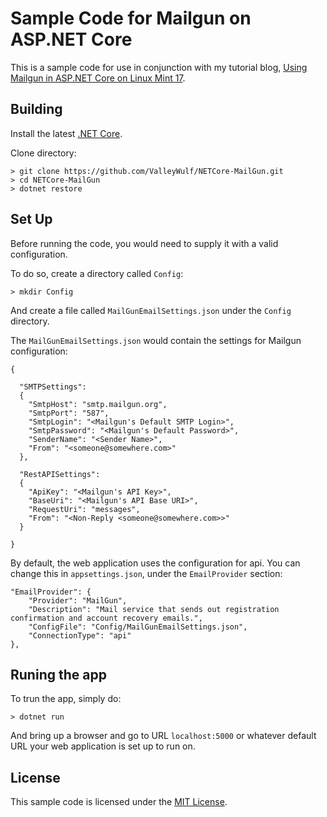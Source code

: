 # Sample Code for Mailgun on ASP.NET Core

This is a sample code for use in conjunction with my tutorial blog, [Using Mailgun in ASP.NET Core on Linux Mint 17](http://www.cat-in-the-box.com/MadHatterHouse/vale/2016/using-mailgun-in-asp-net-core-on-linux-mint-17/).

## Building
Install the latest [.NET Core](https://www.microsoft.com/net/core).

Clone directory:

	> git clone https://github.com/ValleyWulf/NETCore-MailGun.git
	> cd NETCore-MailGun
	> dotnet restore

## Set Up
Before running the code, you would need to supply it with a valid configuration.

To do so, create a directory called `Config`:

	> mkdir Config

And create a file called `MailGunEmailSettings.json` under the `Config` directory.

The `MailGunEmailSettings.json` would contain the settings for Mailgun configuration:

	{

 	  "SMTPSettings": 
 	  {
   	    "SmtpHost": "smtp.mailgun.org",
   	    "SmtpPort": "587",
   	    "SmtpLogin": "<Mailgun's Default SMTP Login>",
   	    "SmtpPassword": "<Mailgun's Default Password>",
   	    "SenderName": "<Sender Name>",
   	    "From": "<someone@somewhere.com>"
 	  },

 	  "RestAPISettings": 
 	  {
   	    "ApiKey": "<Mailgun's API Key>",
   	    "BaseUri": "<Mailgun's API Base URI>",
	    "RequestUri": "messages",
   	    "From": "<Non-Reply <someone@somewhere.com>>"
 	  }

	}
	
By default, the web application uses the configuration for api.  You can change this in `appsettings.json`, under the `EmailProvider` section:

	"EmailProvider": {
	    "Provider": "MailGun",
	    "Description": "Mail service that sends out registration confirmation and account recovery emails.",
	    "ConfigFile": "Config/MailGunEmailSettings.json",
	    "ConnectionType": "api"
	},


## Runing the app
To trun the app, simply do:

	> dotnet run

And bring up a browser and go to URL `localhost:5000` or whatever default URL your web application is set up to run on.

## License
This sample code is licensed under the [MIT License](https://github.com/ValleyWulf/NETCore-MailGun/blob/master/License.txt).

